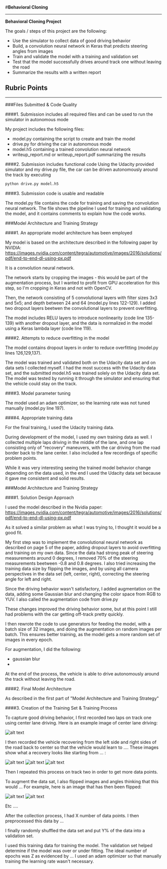 #**Behavioral Cloning** 

---

**Behavioral Cloning Project**

The goals / steps of this project are the following:
* Use the simulator to collect data of good driving behavior
* Build, a convolution neural network in Keras that predicts steering angles from images
* Train and validate the model with a training and validation set
* Test that the model successfully drives around track one without leaving the road
* Summarize the results with a written report


[//]: # (Image References)

[image1]: ./examples/placeholder.png "Model Visualization"
[image2]: ./examples/placeholder.png "Grayscaling"
[image3]: ./examples/placeholder_small.png "Recovery Image"
[image4]: ./examples/placeholder_small.png "Recovery Image"
[image5]: ./examples/placeholder_small.png "Recovery Image"
[image6]: ./examples/placeholder_small.png "Normal Image"
[image7]: ./examples/placeholder_small.png "Flipped Image"

## Rubric Points

---
###Files Submitted & Code Quality

####1. Submission includes all required files and can be used to run the simulator in autonomous mode

My project includes the following files:
* model.py containing the script to create and train the model
* drive.py for driving the car in autonomous mode
* model.h5 containing a trained convolution neural network 
* writeup_report.md or writeup_report.pdf summarizing the results

####2. Submission includes functional code
Using the Udacity provided simulator and my drive.py file, the car can be driven autonomously around the track by executing 
```sh
python drive.py model.h5
```

####3. Submission code is usable and readable

The model.py file contains the code for training and saving the convolution neural network. The file shows the pipeline I used for training and validating the model, and it contains comments to explain how the code works.

###Model Architecture and Training Strategy

####1. An appropriate model architecture has been employed

My model is based on the architecture described in the following paper by NVIDIA: https://images.nvidia.com/content/tegra/automotive/images/2016/solutions/pdf/end-to-end-dl-using-px.pdf

It is a convolution neural network.

The network starts by cropping the images - this would be part of the augmentation process, but I wanted to profit from GPU acceleration for this step, so I'm cropping in Keras and not with OpenCV.

Then, the network consisting of 5 convolutional layers with filter sizes 3x3 and 5x5; and depth between 24 and 64 (model.py lines 122-129). I added two dropout layers beetwen the convolutional layers to prevent overfitting.

The model includes RELU layers to introduce nonlinearity (code line 135-139) with another dropout layer, and the data is normalized in the model using a Keras lambda layer (code line 119). 

####2. Attempts to reduce overfitting in the model

The model contains dropout layers in order to reduce overfitting (model.py lines 126,129,137). 

The model was trained and validated both on the Udacity data set and on data sets I collected myself. I had the most success with the Udacity data set, and the submitted model.h5 was trained solely on the Udacity data set. The model was tested by running it through the simulator and ensuring that the vehicle could stay on the track.

####3. Model parameter tuning

The model used an adam optimizer, so the learning rate was not tuned manually (model.py line 197).

####4. Appropriate training data

For the final training, I used the Udacity training data.

During development of the model, I used my own training data as well. I collected multiple laps driving in the middle of the lane, and one lap consisting only of "recovery" maneuvers, with the car driving from the road border back to the lane center. I also included a few recordings of specific problem points.

While it was very interesting seeing the trained model behavior change depending on the data used, in the end I used the Udacity data set because it gave me consistent and solid results.

###Model Architecture and Training Strategy

####1. Solution Design Approach

I used the model described in the Nvidia paper: https://images.nvidia.com/content/tegra/automotive/images/2016/solutions/pdf/end-to-end-dl-using-px.pdf

As it solved a similar problem as what I was trying to, I thought it would be a good fit.

My first step was to implement the convolutional neural network as described on page 5 of the paper, adding dropout layers to avoid overfitting and training on my own data. Since the data had strong peak of steering measurements around 0 degrees, I removed 70% of the steering measurements beetween -0.8 and 0.8 degrees. I also tried increasing the training data size by flipping the images, and by using all camera perspectives in the data set (left, center, right), correcting the steering angle for left and right.

Since the driving behavior wasn't satisfactory, I added augmentation on the data, adding some Gaussian blur and changing the color space from RGB to YUV. I also called the augmentation code from drive.py

These changes improved the driving behavior some, but at this point I still had problems with the car getting off-track pretty quickly.

I then rewrote the code to use generators for feeding the model, with a batch size of 32 images, and doing the augmentation on random images per batch. This ensures better training, as the model gets a more random set of images in every epoch.

For augmentation, I did the following:
- gaussian blur
- 


At the end of the process, the vehicle is able to drive autonomously around the track without leaving the road.

####2. Final Model Architecture

As described in the first part of "Model Architecture and Training Strategy"

####3. Creation of the Training Set & Training Process

To capture good driving behavior, I first recorded two laps on track one using center lane driving. Here is an example image of center lane driving:

![alt text][image2]

I then recorded the vehicle recovering from the left side and right sides of the road back to center so that the vehicle would learn to .... These images show what a recovery looks like starting from ... :

![alt text][image3]
![alt text][image4]
![alt text][image5]

Then I repeated this process on track two in order to get more data points.

To augment the data sat, I also flipped images and angles thinking that this would ... For example, here is an image that has then been flipped:

![alt text][image6]
![alt text][image7]

Etc ....

After the collection process, I had X number of data points. I then preprocessed this data by ...


I finally randomly shuffled the data set and put Y% of the data into a validation set. 

I used this training data for training the model. The validation set helped determine if the model was over or under fitting. The ideal number of epochs was Z as evidenced by ... I used an adam optimizer so that manually training the learning rate wasn't necessary.
